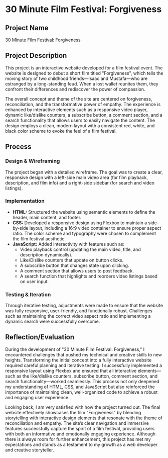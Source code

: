 # 30 Minute Film Festival: Forgiveness

## Project Name
30 Minute Film Festival: Forgiveness

## Project Description
This project is an interactive website developed for a film festival event. The website is designed to debut a short film titled "Forgiveness", which tells the moving story of two childhood friends—Isaac and Mustafa—who are estranged by a long-standing feud. When a lost wallet reunites them, they confront their differences and rediscover the power of compassion.

The overall concept and theme of the site are centered on forgiveness, reconciliation, and the transformative power of empathy. The experience is enhanced by interactive elements such as a responsive video player, dynamic like/dislike counters, a subscribe button, a comment section, and a search functionality that allows users to easily navigate the content. The design employs a clean, modern layout with a consistent red, white, and black color scheme to evoke the feel of a film festival.

## Process

### Design & Wireframing
The project began with a detailed wireframe. The goal was to create a clear, responsive design with a left-side main video area (for film playback, description, and film info) and a right-side sidebar (for search and video listings).

### Implementation
- **HTML:** Structured the website using semantic elements to define the header, main content, and footer.
- **CSS:** Developed a responsive design using Flexbox to maintain a side-by-side layout, including a 16:9 video container to ensure proper aspect ratio. The color scheme and typography were chosen to complement the film festival aesthetic.
- **JavaScript:** Added interactivity with features such as:
  - Video playback control (updating the main video, title, and description dynamically).
  - Like/Dislike counters that update on button clicks.
  - A subscribe button that changes state upon clicking.
  - A comment section that allows users to post feedback.
  - A search function that highlights and reorders video listings based on user input.

### Testing & Iteration
Through iterative testing, adjustments were made to ensure that the website was fully responsive, user-friendly, and functionally robust. Challenges such as maintaining the correct video aspect ratio and implementing a dynamic search were successfully overcome.

## Reflection/Evaluation

During the development of "30 Minute Film Festival: Forgiveness," I encountered challenges that pushed my technical and creative skills to new heights. Transforming the initial concept into a fully interactive website required careful planning and iterative testing. I successfully implemented a responsive layout using Flexbox and ensured that all interactive elements—such as the like/dislike counters, subscribe button, comment section, and search functionality—worked seamlessly. This process not only deepened my understanding of HTML, CSS, and JavaScript but also reinforced the importance of maintaining clean, well-organized code to achieve a robust and engaging user experience.

Looking back, I am very satisfied with how the project turned out. The final website effectively showcases the film "Forgiveness" by blending storytelling with interactive design elements that resonate with the theme of reconciliation and empathy. The site’s clear navigation and immersive features successfully capture the spirit of a film festival, providing users with both an informative and emotionally engaging experience. Although there is always room for further enhancement, this project has met my expectations and stands as a testament to my growth as a web developer and creative storyteller.
